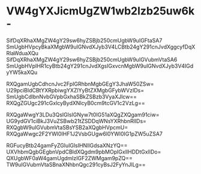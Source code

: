 # VW4gYXJicmUgZW1wb2lzb25uw6k-

SifDqXRhaXMgZW4gY29sw6hyZSBjb250cmUgbW9uIGFtaSA7
SmUgbHVpcyBkaXMgbW9uIGNvdXJyb3V4LCBtb24gY291cnJvdXggcyfDqXRlaWduaXQu
SifDqXRhaXMgZW4gY29sw6hyZSBjb250cmUgbW9uIGVubmVtaSA6
SmUgbHVpIHR1cyBtb24gY291cnJvdXgsIGxvcnMgbW9uIGNvdXJyb3V4IGdyYW5kaXQu

RXQgamUgbCdhcnJvc2FpIGRhbnMgbGEgY3JhaW50ZSw=  
U29pciBldCBtYXRpbiwgYXZlYyBtZXMgbGFybWVzIDs=  
SmUgbCdlbnNvbGVpbGxhaSBkZSBzb3VyaXJlcw==  
RXQgZGUgc291cGxlcyBydXNlcyB0cm9tcGV1c2VzLg==

RXQgaWwgY3LDu3QsIGlsIGNyw7t0IG51aXQgZXQgam91ciw=
UG9ydGV1ciBkJ3VuZSBwb21tZSDDqWNsYXRhbnRlIDs=
RXQgbW9uIGVubmVtaSBsYSB2aXQgbHVpcmU=
RXQgaWwgc2F2YWl0IHF1J2VsbGUgw6l0YWl0IG1pZW5uZSA7

RGFucyBtb24gamFyZGluIGlsIHNlIGdsaXNzYQ==
UXVhbmQgbGEgbnVpdCBldXQgdm9pbMOpIGxlIHDDtGxlIDo=
QXUgbWF0aW4gamUgdmlzIGF2ZWMgam9pZQ==
TW9uIGVubmVtaSBnaXNhbnQgc291cyBsJ2FyYnJlLg==
